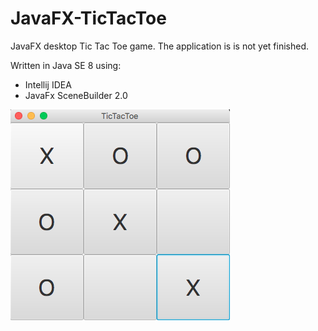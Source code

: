 # JavaFX-TicTacToe
JavaFX desktop Tic Tac Toe game.
The application is is not yet finished.

Written in Java SE 8 using:

* Intellij IDEA
* JavaFx SceneBuilder 2.0

![Alt text](https://github.com/BalkanBasileus/JavaFX-TicTacToe/blob/master/ScreenShot/ScreenShot.png?raw=true "Optional Title")
